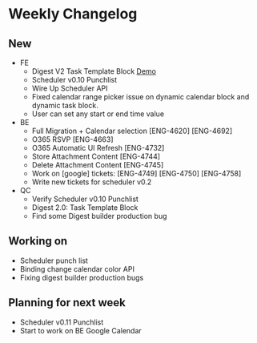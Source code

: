# Weekly Changelog
## New
- FE
	- Digest V2 Task Template Block [Demo](https://www.loom.com/share/92419025d5b24c82973a13c4e114c74e)
	- Scheduler v0.10 Punchlist
	- Wire Up Scheduler API
	- Fixed calendar range picker issue on dynamic calendar block and dynamic task block. 
	- User can set any start or end time value
- BE
	- Full Migration + Calendar selection \[ENG-4620\] \[ENG-4692\]
	- O365 RSVP \[ENG-4663\]
	- O365 Automatic UI Refresh \[ENG-4732\]
	- Store Attachment Content \[ENG-4744\]
	- Delete Attachment Content \[ENG-4745\]
	- Work on \[google\] tickets: \[ENG-4749\] \[ENG-4750\] \[ENG-4758\]
	- Write new tickets for scheduler v0.2
- QC
	- Verify Scheduler v0.10 Punchlist
	- Digest 2.0: Task Template Block
	- Find some Digest builder production bug

## Working on
- Scheduler punch list
- Binding change calendar color API
- Fixing digest builder production bugs

## Planning for next week
- Scheduler v0.11 Punchlist
- Start to work on BE Google Calendar
